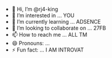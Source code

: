 - 👋 Hi, I’m @rj4-king
- 👀 I’m interested in ... YOU
- 🌱 I’m currently learning ... ADSENCE
- 💞️ I’m looking to collaborate on ... 27FB
- 📫 How to reach me ... ALL TM
- 😄 Pronouns: ...
- ⚡ Fun fact: ... I AM INTROVAT

<!---
rj4-king/rj4-king is a ✨ special ✨ repository because its `README.md` (this file) appears on your GitHub profile.
You can click the Preview link to take a look at your changes.
--->

